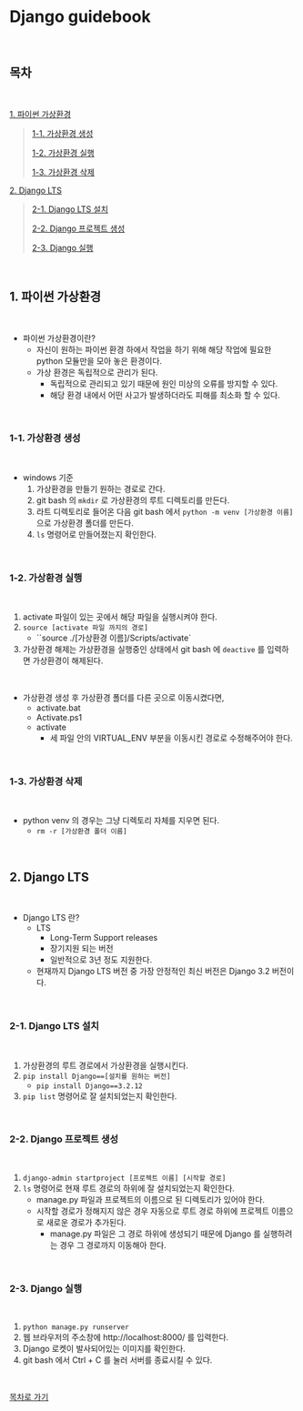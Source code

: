 # Django guidebook

<br>

## 목차

<br>

[1. 파이썬 가상환경](#1-파이썬-가상환경)

> [1-1. 가상환경 생성](#1-1-가상환경-생성)
>
> [1-2. 가상환경 실행](#1-2-가상환경-실행)
>
> [1-3. 가상환경 삭제](#1-3-가상환경-삭제)

[2. Django LTS](#2-Django-LTS)

>[2-1. Django LTS 설치](#2-1-Django-LTS-설치)
>
>[2-2. Django 프로젝트 생성](#2-2-Django-프로젝트-생성)
>
>[2-3. Django 실행](#2-3-Django-실행)

<br>

## 1. 파이썬 가상환경

<br>

- 파이썬 가상환경이란?
  - 자신이 원하는 파이썬 환경 하에서 작업을 하기 위해 해당 작업에 필요한 python 모듈만을 모아 놓은 환경이다.
  - 가상 환경은 독립적으로 관리가 된다.
    - 독립적으로 관리되고 있기 때문에 원인 미상의 오류를 방지할 수 있다.
    - 해당 환경 내에서 어떤 사고가 발생하더라도 피해를 최소화 할 수 있다.

<br>

### 1-1. 가상환경 생성

<br>

- windows 기준
  1. 가상환경을 만들기 원하는 경로로 간다.
  2. git bash 의 `mkdir` 로 가상환경의 루트 디렉토리를 만든다.
  3. 라트 디렉토리로 들어온 다음 git bash 에서 `python -m venv [가상환경 이름]` 으로 가상환경 폴더를 만든다.
  4. `ls`  명령어로 만들어졌는지 확인한다.

<br>

### 1-2. 가상환경 실행

<br>

1. activate 파일이 있는 곳에서 해당 파일을 실행시켜야 한다.
2. `source [activate 파일 까지의 경로]`
   - ``source ./[가상환경 이름]/Scripts/activate`
3. 가상환경 해제는 가상환경을 실행중인 상태에서 git bash 에 `deactive` 를 입력하면 가상환경이 해제된다.

<br>

- 가상환경 생성 후 가상환경 폴더를 다른 곳으로 이동시켰다면,
  - activate.bat
  - Activate.ps1
  - activate
    - 세 파일 안의 VIRTUAL_ENV 부분을 이동시킨 경로로 수정해주어야 한다.

<br>

### 1-3. 가상환경 삭제

<br>

- python venv 의 경우는 그냥 디렉토리 자체를 지우면 된다.
  - `rm -r [가상환경 폴더 이름]`

<br>

## 2. Django LTS

<br>

- Django LTS 란?
  - LTS
    - Long-Term Support releases
    - 장기지원 되는 버전
    - 일반적으로 3년 정도 지원한다.
  - 현재까지 Django LTS 버전 중 가장 안정적인 최신 버전은 Django 3.2 버전이다.

<br>

### 2-1. Django LTS 설치

<br>

1. 가상환경의 루트 경로에서 가상환경을 실행시킨다.
2. `pip install Django==[설치를 원하는 버전]`
   - `pip install Django==3.2.12`
3. `pip list` 명령어로 잘 설치되었는지 확인한다.

<br>

### 2-2. Django 프로젝트 생성

<br>

1. `django-admin startproject [프로젝트 이름] [시작할 경로]`
2. `ls` 명령어로 현재 루트 경로의 하위에 잘 설치되었는지 확인한다.
   - manage.py 파일과 프로젝트의 이름으로 된 디렉토리가 있어야 한다.
   - 시작할 경로가 정해지지 않은 경우 자동으로 루트 경로 하위에 프로젝트 이름으로 새로운 경로가 추가된다.
     - manage.py 파일은 그 경로 하위에 생성되기 때문에 Django 를 실행하려는 경우 그 경로까지 이동해아 한다.

<br>

### 2-3. Django 실행

<br>

1. `python manage.py runserver`
2. 웹 브라우저의 주소창에 http://localhost:8000/ 를 입력한다.
3. Django 로켓이 발사되어있는 이미지를 확인한다.
4. git bash 에서 Ctrl + C 를 눌러 서버를 종료시킬 수 있다.

<br>

[목차로 가기](#목차)

<br>

